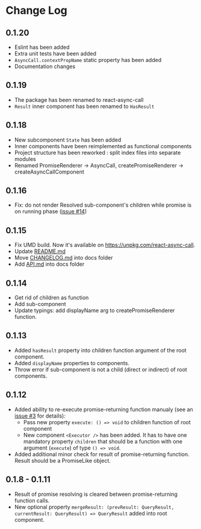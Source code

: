 # Change Log

## 0.1.20

* Eslint has been added
* Extra unit tests have been added
* `AsyncCall.contextPropName` static property has been added
* Documentation changes

## 0.1.19

* The package has been renamed to react-async-call
* `Result` inner component has been renamed to `HasResult`

## 0.1.18

* New subcomponent `State` has been added
* Inner components have been reimplemented as functional components
* Project structure has been reworked : split index files into separate modules
* Renamed PromiseRenderer -> AsyncCall, createPromiseRenderer -> createAsyncCallComponent

## 0.1.16

* Fix: do not render Resolved sub-component's children while promise is on running phase ([issue #14](https://github.com/kuzn-ilya/react-async-call/issues/14))

## 0.1.15

* Fix UMD build. Now it's available on https://unpkg.com/react-async-call.
* Update [README.md](https://github.com/kuzn-ilya/react-async-call/blob/master/README.md)
* Move [CHANGELOG.md](https://github.com/kuzn-ilya/react-async-call/blob/master/docs/CHANGELOG.md) into docs folder
* Add [API.md](https://github.com/kuzn-ilya/react-async-call/blob/master/docs/API.md) into docs folder

## 0.1.14

* Get rid of <Resolved> children as function
* Add <Result> sub-component
* Update typings: add displayName arg to createPromiseRenderer function.

## 0.1.13

* Added `hasResult` property into children function argument of the root component.
* Added `displayName` properties to components.
* Throw error if sub-component is not a child (direct or indirect) of root components.

## 0.1.12

* Added ability to re-execute promise-returning function manualy (see an [issue #3](https://github.com/kuzn-ilya/react-async-call/issues/3) for details):
  * Pass new property `execute: () => void` to children function of root component
  * New component `<Executor />` has been added. It has to have one mandatory property `children` that should be a function with one argument (`execute`) of type `() => void`.
* Added additional minor check for result of promise-returning function. Result should be a PromiseLike object.

## 0.1.8 - 0.1.11

* Result of promise resolving is cleared between promise-returning function calls.
* New optional property `mergeResult: (prevResult: QueryResult, currentResult: QueryResult) => QueryResult` added into root component.
